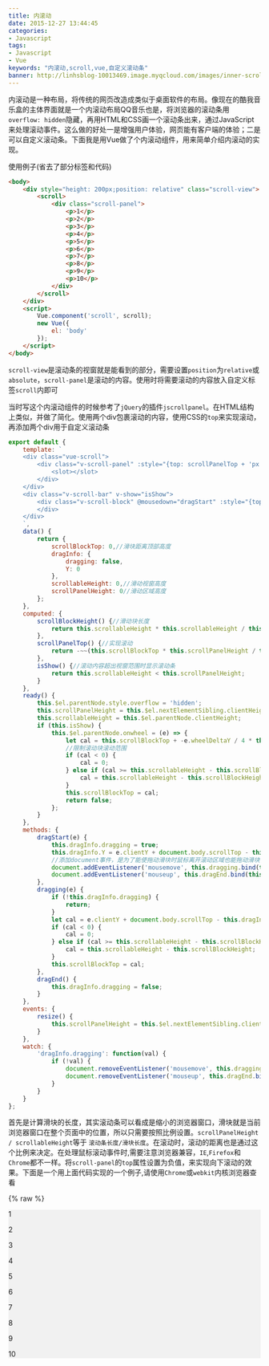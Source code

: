 ```yaml
---
title: 内滚动
date: 2015-12-27 13:44:45
categories: 
- Javascript
tags: 
- Javascript
- Vue
keywords: "内滚动,scroll,vue,自定义滚动条"
banner: http://linhsblog-10013469.image.myqcloud.com/images/inner-scroll.png
---
```


内滚动是一种布局，将传统的网页改造成类似于桌面软件的布局。像现在的酷我音乐盒的主体界面就是一个内滚动布局QQ音乐也是，将浏览器的滚动条用`overflow: hidden`隐藏，再用HTML和CSS画一个滚动条出来，通过JavaScript来处理滚动事件。这么做的好处一是增强用户体验，网页能有客户端的体验；二是可以自定义滚动条。下面我是用Vue做了个内滚动组件，用来简单介绍内滚动的实现。
<!--more-->
使用例子(省去了部分标签和代码)
```html
<body>
    <div style="height: 200px;position: relative" class="scroll-view">
        <scroll>
            <div class="scroll-panel">
                <p>1</p>
                <p>2</p>
                <p>3</p>
                <p>4</p>
                <p>5</p>
                <p>6</p>
                <p>7</p>
                <p>8</p>
                <p>9</p>
                <p>10</p>
            </div>
        </scroll>
    </div>
    <script>
        Vue.component('scroll', scroll);
        new Vue({
            el: 'body'
        });
    </script>
</body>
```

`scroll-view`是滚动条的视窗就是能看到的部分，需要设置`position`为`relative`或`absolute`，`scroll-panel`是滚动的内容。使用时将需要滚动的内容放入自定义标签`scroll`内即可

当时写这个内滚动组件的时候参考了`jQuery`的插件`jscrollpanel`。在HTML结构上类似，并做了简化。使用两个div包裹滚动的内容，使用CSS的`top`来实现滚动，再添加两个div用于自定义滚动条

```js
export default {
    template: `
    <div class="vue-scroll">
        <div class="v-scroll-panel" :style="{top: scrollPanelTop + 'px'}">
            <slot></slot>
        </div>
    </div>
    <div class="v-scroll-bar" v-show="isShow">
        <div class="v-scroll-block" @mousedown="dragStart" :style="{top: scrollBlockTop + 'px', height: scrollBlockHeight + 'px'}" :class="{dragging: dragInfo.dragging}" @mousemove="dragging">
        </div>
    </div>
    `,
    data() {
        return {
            scrollBlockTop: 0,//滑块距离顶部高度
            dragInfo: {
                dragging: false,
                Y: 0
            },
            scrollableHeight: 0,//滑动视窗高度
            scrollPanelHeight: 0//滑动区域高度
        };
    },
    computed: {
        scrollBlockHeight() {//滑动块长度
            return this.scrollableHeight * this.scrollableHeight / this.scrollPanelHeight;
        },
        scrollPanelTop() {//实现滚动
            return -~~(this.scrollBlockTop * this.scrollPanelHeight / this.scrollableHeight);
        },
        isShow() {//滚动内容超出视窗范围时显示滚动条
            return this.scrollableHeight < this.scrollPanelHeight;
        }
    },
    ready() {
        this.$el.parentNode.style.overflow = 'hidden';
        this.scrollPanelHeight = this.$el.nextElementSibling.clientHeight;
        this.scrollableHeight = this.$el.parentNode.clientHeight;
        if (this.isShow) {
            this.$el.parentNode.onwheel = (e) => {
                let cal = this.scrollBlockTop + -e.wheelDeltaY / 4 * this.scrollableHeight / this.scrollPanelHeight;
                //限制滚动块滚动范围
                if (cal < 0) {
                    cal = 0;
                } else if (cal >= this.scrollableHeight - this.scrollBlockHeight) {
                    cal = this.scrollableHeight - this.scrollBlockHeight;
                }
                this.scrollBlockTop = cal;
                return false;
            };
        }
    },
    methods: {
        dragStart(e) {
            this.dragInfo.dragging = true;
            this.dragInfo.Y = e.clientY + document.body.scrollTop - this.scrollBlockTop;
            //添加document事件，是为了能使拖动滑块时鼠标离开滚动区域也能拖动滑块
            document.addEventListener('mousemove', this.dragging.bind(this));
            document.addEventListener('mouseup', this.dragEnd.bind(this));
        },
        dragging(e) {
            if (!this.dragInfo.dragging) {
                return;
            }
            let cal = e.clientY + document.body.scrollTop - this.dragInfo.Y;
            if (cal < 0) {
                cal = 0;
            } else if (cal >= this.scrollableHeight - this.scrollBlockHeight) {
                cal = this.scrollableHeight - this.scrollBlockHeight;
            }
            this.scrollBlockTop = cal;
        },
        dragEnd() {
            this.dragInfo.dragging = false;
        }
    },
    events: {
        resize() {
            this.scrollPanelHeight = this.$el.nextElementSibling.clientHeight;
        }
    },
    watch: {
        'dragInfo.dragging': function(val) {
            if (!val) {
                document.removeEventListener('mousemove', this.dragging.bind(this));
                document.removeEventListener('mouseup', this.dragEnd.bind(this));
            }
        }
    }
};
```

首先是计算滑块的长度，其实滚动条可以看成是缩小的浏览器窗口，滑块就是当前浏览器窗口在整个页面中的位置，所以只需要按照比例设置。`scrollPanelHeight / scrollableHeight`等于 `滚动条长度/滑块长度`。在滚动时，滚动的距离也是通过这个比例来决定。在处理鼠标滚动事件时,需要注意浏览器兼容，`IE`,`Firefox`和`Chrome`都不一样。将`scroll-panel`的`top`属性设置为负值，来实现向下滚动的效果。下面是一个用上面代码实现的一个例子,请使用`Chrome`或`webkit`内核浏览器查看

{% raw %}
<div style="height: 200px;position: relative;background-color: #f1f1f1;" class="scroll-view">
    <scroll>
        <div class="scroll-panel" style="background-color: #f1f1f1;">
            <p>1</p>
            <p>2</p>
            <p>3</p>
            <p>4</p>
            <p>5</p>
            <p>6</p>
            <p>7</p>
            <p>8</p>
            <p>9</p>
            <p>10</p>
        </div>
    </scroll>
</div>
<script src="./scroll" type="text/javascript"></script>
{% endraw %}
